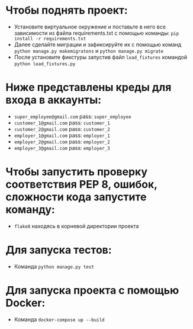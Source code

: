 # Чтобы поднять проект:

- Установите виртуальное окружение и поставьте в него все зависимости из файла requirements.txt с помощью команды: `pip install -r requirements.txt`
- Далее сделайте миграции и зафиксируйте их с помощью команд `python manage.py makemigratons` и `python manage.py migrate`
- После установите фикстуры запустив файл `load_fixtures` командой `python load_fixtures.py`

# Ниже представлены креды для входа в аккаунты:

- `super_employee@gmail.com` pass: `super_employee`
- `customer_1@gmail.com` pass: `customer_1`
- `customer_2@gmail.com` pass: `customer_2`
- `employer_1@gmail.com` pass: `employer_1`
- `employer_2@gmail.com` pass: `employer_2`
- `employer_3@gmail.com` pass: `employer_3`

# Чтобы запустить проверку соответствия PEP 8, ошибок, сложности кода запустите команду:
- `flake8` находясь в корневой директории проекта

# Для запуска тестов:
- Команда `python manage.py test`

# Для запуска проекта с помощью Docker:
- Команда `docker-compose up --build`